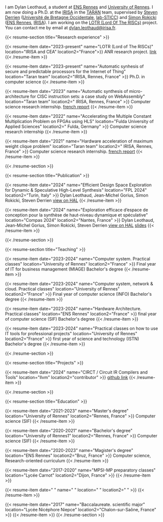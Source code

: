 I am Dylan Leothaud, a student at [ENS Rennes](https://www.ens-rennes.fr/) and [University of Rennes](https://www.univ-rennes.fr/). I am now doing a Ph.D. at the [IRISA](https://www.irisa.fr/) in the [TARAN](https://team.inria.fr/taran) team, supervised by [Steven Derrien](https://people.irisa.fr/Steven.Derrien/wordpress/) ([Université de Bretagne Occidentale](https://www.univ-brest.fr/), [lab-STICC](https://labsticc.fr/)) and [Simon Rokicki](http://people.irisa.fr/Simon.Rokicki) ([ENS Rennes](https://www.ens-rennes.fr/), [IRISA](https://www.irisa.fr/)). I am working on the [LOTR (Lord Of The RISCs)](https://lotr.gitlabpages.inria.fr/website/) project. You can contact me by email at dylan.leothaud@irisa.fr.

{{< resume-section title="Research experience" >}}

{{< resume-item date="2023-present" name="LOTR (Lord of The RISCs)" location="IRISA and CEA" location2="France">}}
ANR research project. [link](https://lotr.gitlabpages.inria.fr/website/)
{{< /resume-item >}}

{{< resume-item date="2023-present" name="Automatic synhesis of secure and predictable processors for the Internet of Thing" location="Taran team" location2="IRISA, Rennes, France" >}}
Ph.D. in computer science
{{< /resume-item >}}

{{< resume-item date="2023" name="Automatic synthesis of micro-architecture for CISC instruction sets: a case study on WebAssembly" location="Taran team" location2=" IRISA, Rennes, France" >}}
Computer science research internship. [french report](/pdf/report_2023.pdf)
{{< /resume-item >}}

{{< resume-item date="2022" name="Accelerating the Multiple Constant Multiplication Problem on FPGAs using HLS" location="Fulda University of Applied Sciences" location2=" Fulda, Germany" >}}
Computer science research internship
{{< /resume-item >}}

{{< resume-item date="2021" name="Hardware acceleration of maximum weight clique problem" location="Taran team" location2=" IRISA, Rennes, France" >}}
Computer science research internship. [french report](/pdf/report_2021_french.pdf)
{{< /resume-item >}}

{{< /resume-section >}}

{{< resume-section title="Publication" >}}

{{< resume-item date="2024" name="Efficient Design Space Exploration for Dynamic & Speculative High-Level Synthesis" location="FPL 2024" location2="Turin, Italy" >}}
Dylan Leothaud, Jean-Michel Gorius, Simon Rokicki, Steven Derrien [view on HAL](https://hal.science/hal-04615767)
{{< /resume-item >}}

{{< resume-item date="2024" name="Exploration efficace d’espace de conception pour la synthèse de haut-niveau dynamique et spéculative" location="Compas 2024" location2="Nantes, France" >}}
Dylan Leothaud, Jean-Michel Gorius, Simon Rokicki, Steven Derrien [view on HAL](https://hal.science/hal-04615776) [slides](/pdf/compas.pdf)
{{< /resume-item >}}

{{< /resume-section >}}


{{< resume-section title="Teaching" >}}

{{< resume-item date="2023-2024" name="Computer system. Practical classes" location="University of Rennes" location2="France" >}}
Final year of IT for business management (MIAGE) Bachelor's degree
{{< /resume-item >}}

{{< resume-item date="2023-2024" name="Computer system, network & cloud. Practical classes" location="University of Rennes" location2="France" >}}
Final year of computer science (INFO) Bachelor's degree
{{< /resume-item >}}

{{< resume-item date="2023-2024" name="Hardware Architecture. Practical classes" location="ENS Rennes" location2="France" >}}
final year of computer science (SIF) Bachelor's degree
{{< /resume-item >}}

{{< resume-item date="2023-2024" name="Practical classes on how to use IT tools for professional projects" location="University of Rennes" location2="France" >}}
first year of science and technology (ISTN) Bachelor's degree
{{< /resume-item >}}

{{< /resume-section >}}

{{< resume-section title="Projects" >}}


{{< resume-item date="2024" name="CIRCT / Circuit IR Compilers and Tools" location="llvm" location2="contributor" >}}
[github link](https://github.com/llvm/circt/)
{{< /resume-item >}}

{{< /resume-section >}}

{{< resume-section title="Education" >}}

{{< resume-item date="2021-2023" name="Master's degree" location="University of Rennes" location2="Rennes, France" >}}
Computer science (SIF)
{{< /resume-item >}}

{{< resume-item date="2020-2021" name="Bachelor's degree" location="University of Rennes1" location2="Rennes, France" >}}
Computer science (SIF)
{{< /resume-item >}}

{{< resume-item date="2020-2023" name="Magister's degree" location="ENS Rennes" location2="Bruz, France" >}}
Computer science, Research-oriented curriculum
{{< /resume-item >}}

{{< resume-item date="2017-2020" name="MPSI-MP preparatory classes" location="Lycée Carnot" location2="Dijon, France" >}}
{{< /resume-item >}} 

{{< resume-item date=" " name=" " location=" " location2=" " >}}
{{< /resume-item >}} 


{{< resume-item date="2017" name="Baccalaureate. scientific major" location="Lycée Nicéphore Niepce" location2="Chalon-sur-Saône, France" >}}
{{< /resume-item >}}
{{< /resume-section >}}
